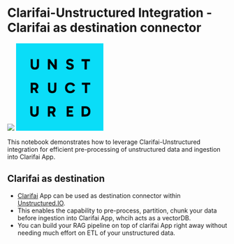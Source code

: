 # Clarifai-Unstructured Integration - Clarifai as destination connector

<img src="https://www.acquia.com/sites/default/files/styles/large/public/media/image/2023-08/Clarifai%20Logo_Integration.png?itok=rBf2SQ2H" width="200"> <img src="https://raw.githubusercontent.com/Unstructured-IO/unstructured/main/img/unstructured_logo.png" width="200">

This notebook demonstrates how to leverage Clarifai-Unstructured integration for efficient pre-processing of unstructured data and ingestion into Clarifai App.

## Clarifai as destination

* [Clarifai](https://www.clarifai.com/) App can be used as destination connector within [Unstructured.IO](https://unstructured.io/).
* This enables the capability to pre-process, partition, chunk your data before ingestion into Clarifai App, whcih acts as a vectorDB.
* You can build your RAG pipeline on top of clarifai App right away without needing much effort on ETL of your unstructured data.



